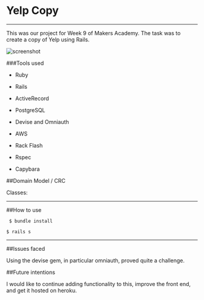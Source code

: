 # Yelp Copy
_____________________

This was our project for Week 9 of Makers Academy. The task was to create a copy of Yelp using Rails.

![screenshot]()

###Tools used

* Ruby
* Rails
* ActiveRecord
* PostgreSQL
* Devise and Omniauth
* AWS
* Rack Flash

* Rspec
* Capybara

##Domain Model / CRC


Classes:


___________________________

##How to use

``` $ bundle install```

``` $ rails s ```

_______________________________

##Issues faced

Using the devise gem, in particular omniauth, proved quite a challenge.


##Future intentions

I would like to continue adding functionality to this, improve the front end, and get it hosted on heroku.


